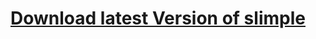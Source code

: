 # [Download latest Version of slimple](https://github.com/stngo/SLIMple/releases/latest/slimple.py)
